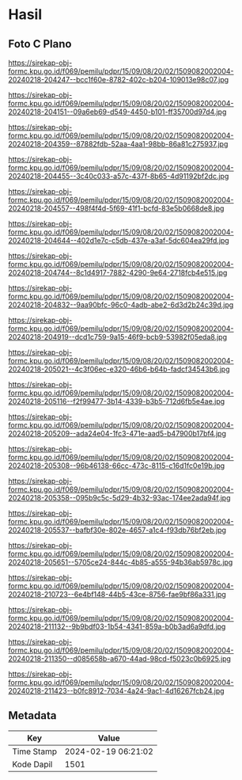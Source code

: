 # Hasil

## Foto C Plano

https://sirekap-obj-formc.kpu.go.id/f069/pemilu/pdpr/15/09/08/20/02/1509082002004-20240218-204247--bcc1f60e-8782-402c-b204-109013e98c07.jpg

https://sirekap-obj-formc.kpu.go.id/f069/pemilu/pdpr/15/09/08/20/02/1509082002004-20240218-204151--09a6eb69-d549-4450-b101-ff35700d97d4.jpg

https://sirekap-obj-formc.kpu.go.id/f069/pemilu/pdpr/15/09/08/20/02/1509082002004-20240218-204359--87882fdb-52aa-4aa1-98bb-86a81c275937.jpg

https://sirekap-obj-formc.kpu.go.id/f069/pemilu/pdpr/15/09/08/20/02/1509082002004-20240218-204455--3c40c033-a57c-437f-8b65-4d91192bf2dc.jpg

https://sirekap-obj-formc.kpu.go.id/f069/pemilu/pdpr/15/09/08/20/02/1509082002004-20240218-204557--498f4f4d-5f69-41f1-bcfd-83e5b0668de8.jpg

https://sirekap-obj-formc.kpu.go.id/f069/pemilu/pdpr/15/09/08/20/02/1509082002004-20240218-204644--402d1e7c-c5db-437e-a3af-5dc604ea29fd.jpg

https://sirekap-obj-formc.kpu.go.id/f069/pemilu/pdpr/15/09/08/20/02/1509082002004-20240218-204744--8c1d4917-7882-4290-9e64-2718fcb4e515.jpg

https://sirekap-obj-formc.kpu.go.id/f069/pemilu/pdpr/15/09/08/20/02/1509082002004-20240218-204832--9aa90bfc-96c0-4adb-abe2-6d3d2b24c39d.jpg

https://sirekap-obj-formc.kpu.go.id/f069/pemilu/pdpr/15/09/08/20/02/1509082002004-20240218-204919--dcd1c759-9a15-46f9-bcb9-53982f05eda8.jpg

https://sirekap-obj-formc.kpu.go.id/f069/pemilu/pdpr/15/09/08/20/02/1509082002004-20240218-205021--4c3f06ec-e320-46b6-b64b-fadcf34543b6.jpg

https://sirekap-obj-formc.kpu.go.id/f069/pemilu/pdpr/15/09/08/20/02/1509082002004-20240218-205116--f2f99477-3b14-4339-b3b5-712d6fb5e4ae.jpg

https://sirekap-obj-formc.kpu.go.id/f069/pemilu/pdpr/15/09/08/20/02/1509082002004-20240218-205209--ada24e04-1fc3-471e-aad5-b47900b17bf4.jpg

https://sirekap-obj-formc.kpu.go.id/f069/pemilu/pdpr/15/09/08/20/02/1509082002004-20240218-205308--96b46138-66cc-473c-8115-c16d1fc0e19b.jpg

https://sirekap-obj-formc.kpu.go.id/f069/pemilu/pdpr/15/09/08/20/02/1509082002004-20240218-205358--095b9c5c-5d29-4b32-93ac-174ee2ada94f.jpg

https://sirekap-obj-formc.kpu.go.id/f069/pemilu/pdpr/15/09/08/20/02/1509082002004-20240218-205537--bafbf30e-802e-4657-a1c4-f93db76bf2eb.jpg

https://sirekap-obj-formc.kpu.go.id/f069/pemilu/pdpr/15/09/08/20/02/1509082002004-20240218-205651--5705ce24-844c-4b85-a555-94b36ab5978c.jpg

https://sirekap-obj-formc.kpu.go.id/f069/pemilu/pdpr/15/09/08/20/02/1509082002004-20240218-210723--6e4bf148-44b5-43ce-8756-fae9bf86a331.jpg

https://sirekap-obj-formc.kpu.go.id/f069/pemilu/pdpr/15/09/08/20/02/1509082002004-20240218-211132--9b9bdf03-1b54-4341-859a-b0b3ad6a9dfd.jpg

https://sirekap-obj-formc.kpu.go.id/f069/pemilu/pdpr/15/09/08/20/02/1509082002004-20240218-211350--d085658b-a670-44ad-98cd-f5023c0b6925.jpg

https://sirekap-obj-formc.kpu.go.id/f069/pemilu/pdpr/15/09/08/20/02/1509082002004-20240218-211423--b0fc8912-7034-4a24-9ac1-4d16267fcb24.jpg


## Metadata

| Key        | Value               |
| ---------- | ------------------- |
| Time Stamp | 2024-02-19 06:21:02 |
| Kode Dapil | 1501                |



